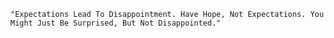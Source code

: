 `"Expectations Lead To Disappointment. Have Hope, Not Expectations. You Might Just Be Surprised, But Not Disappointed."`
